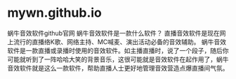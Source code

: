 # mywn.github.io
蜗牛音效软件github官网
蜗牛音效软件是一款什么软件？
直播音效软件是现在网上流行的直播络K歌、网络主持、MC喊麦、演出活动必备的音效辅助。
蜗牛音效软件是一款直播或录播时使用的音效软件。如主播直播时，说了一个段子，随后你可能就听到了一阵哈哈大笑的背景音乐，这很可能就是音效软件在起作用了，蜗牛音效软件就是这么一款软件，帮助直播人士更好地管理音效营造点爆直播间气氛。
